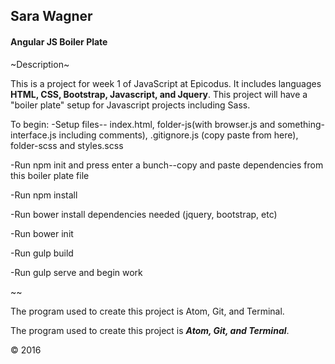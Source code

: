 ## Sara Wagner
#### Angular JS Boiler Plate

~Description~

This is a project for week 1 of JavaScript at Epicodus. It includes languages **HTML, CSS, Bootstrap, Javascript, and Jquery**. This project will have a "boiler plate" setup for Javascript projects including Sass.

To begin:
  -Setup files-- index.html, folder-js(with browser.js and something-interface.js including comments), .gitignore.js (copy paste from here), folder-scss and styles.scss

  -Run npm init and press enter a bunch--copy and paste dependencies from this boiler plate file

  -Run npm install

  -Run bower install dependencies needed (jquery, bootstrap, etc)

  -Run bower init

  -Run gulp build

  -Run gulp serve and begin work

~~

The program used to create this project is Atom, Git, and Terminal.

The program used to create this project is ***Atom, Git, and Terminal***.

&copy; 2016
